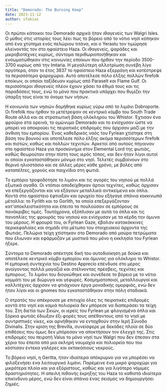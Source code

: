 ```yaml
---
title: "Demorado: The Burning Keep"
date: 2023-11-12
author: sfakias
---
```


Οι πρώτοι κάτοικοι του Demorado αρχικά ήταν ιθαγενείς των Walgri Isles. Ο μύθος στις ιστορίες τους λέει πως το βόρειο από το νότιο νησί κόπηκαν από ένα χτύπημα ενός πελώριου τιτάνα, και ο Yerastu τον τιμώρησε κλείνοντάς τον στο ηφαίστειο Haza. Οι ιθαγενείς, ψαράδες και μικροβιοτέχνες κυρίως, σύντομα περιθωριοποιήθηκαν και ενσωματώθηκαν στις κοινωνίες εποίκων που ήρθαν την περίοδο 3500-3700 κυρίως από την Imtaria. Η μεγαλύτερη αλλοτρίωση συνέβη λίγο αργότερα, όταν το έτος 3837 το ηφαίστειο Haza εξερράγη και κατέστρεψε τα περισσότερα ψαροχώρια. Αυτό αποτέλεσε πόλο έλξης πολλών firefolk εποίκων, οι οποίοι ταξίδευαν κυρίως από Paraselt και Flame Gulf. Οι περισσότεροι ιθαγενείς πλέον έχουν χάσει τα έθιμά τους και τις παραδόσεις τους, ενώ το μόνο που πρακτικά υπάρχει που θυμίζει την ύπαρξη τους είναι το όνομα των νήσων.

Η κοινωνία των νησιών δομήθηκε κυρίως γύρω από το λιμάνι Dobroporte. Οι firefolk που ήρθαν το μετέτρεψαν σε κεντρικό κόμβο του South Trade Route αλλά και σε στρατιωτική βάση ολόκληρου του Whistor. Έχτισαν ένα φρούριο στα ορεινά, το ομώνυμο Demorado και το ενίσχυσαν ώστε να μπορεί να αποκρούει τις πειρατικές επιδρομές που άρχισαν μαζί με την άνθιση του εμπορίου. Ένας καθεδρικός ναός του Fyrlean χτίστηκε στη βάση του βουνού και αποτέλεσε πόλο έλξης ακόμα περισσότερων firefolk και πιστών, καθώς και πολλών τεχνιτών. Αρκετοί από αυτούς πήγαιναν στο ηφαίστειο Haza για προσκύνημα στον Elemental Lord της φωτιάς, καθώς θεωρούταν στην πίστη τους ιερός τόπος, και δεν ήταν λίγοι αυτοί οι οποίοι εγκαταστάθηκαν μόνιμα στο νησί. Τελετές συμβαίνουν στο θερινό ηλιοστάσιο και σε άλλες μέρες κάθε χρόνο, με βολές από καταπέλτες, χορούς και παιχνίδια στη φωτιά.  

Το εμπόριο τροφοδότησε το λιμάνι και τις αγορές του νησιού με πολλά εξωτικά αγαθά. Οι ντόπιοι αποδείχθηκαν άρτιοι τεχνίτες, καθώς άρχισαν να επεξεργάζονται και να εξάγουν μεταλλικά αντικείμενα και όπλα. Κοντά στο ηφαίστειο έφτιαξαν και ορυχείο που εξήγαγε σπάνια κοκκινωπά μέταλλα: το Fyrlith και το Gorlith, τα οποία επεξεργάζονταν κατ'αποκλειστικότητα και έπειτα τα πουλούσαν σε εμπόρους σε πανάκριβες τιμές. Ταυτόχρονα, εξόπλισαν με αυτά τα όπλα και τις πανοπλίες της φρουράς του νησιού και ενίσχυσαν με τα κέρδη την άμυνα του μέρους. Η φρουρά του, οι Fyrlean Gaze, έβαλαν κατακόκκινες περικεφαλαίες και σημάδι στο μέτωπο του στοιχειακού άρχοντα της Φωτιάς. Πελώρια τείχη χτίστηκαν στο Demorado από μαύρα πετρώματα που έλιωναν και εφάρμοζαν με μυστικά που μόνο η εκκλησία του Fyrlean ήξερε.  

Σύντομα το Demorado απέκτησε δική του αυτοδιοίκηση με δούκα και αποτέλεσε κεντρικό κόμβο εμπορίου και άμυνας για ολόκληρο το Whistor. H εμπορική συντεχνία του Destino Apprecio επένδυσε στο μέρος ανοίγοντας πολλά μαγαζιά και στέλνοντας πρέσβεις, τεχνίτες και έμπορους. Το λιμάνι του διογκώθηκε και συνέδεσε το βόρειο με το νότιο κομμάτι του με διώρυγα και γέφυρες. Κοσμηματοποιοί, μεταλλουργοί και καλλιτέχνες άρχισαν να φτιάχνουν έργα μοναδικής ομορφιάς, ενώ δεν ήταν λίγοι και οι gnomes που εγκαταστάθηκαν στην πόλη σταδιακά.

Ο στρατός του απέκρουσε με επιτυχία όλες τις πειρατικές επιδρομές κοντά στο νησί και καμιά πολιορκία δεν μπόρεσε να διαπεράσει τα τείχη του. Στη διετία των Σκιών, οι ιερείς του Fyrlean με φλογισμένα όπλα και ξόρκια φωτιάς έδιωξαν έξι φορές τους απέθαντους από το νησί με συντριπτικές νίκες, και αρνήθηκαν να ενταχθούν στην Ιερή Σύνοδο Divinalis. Στην κρίση της Brevilla, συνείσφερε με δεκάδες πλοία σε δύο επιθέσεις που όμως δεν μπόρεσαν να αποκτήσουν τον έλεγχό της. Στις επιδρομές του πειρατή Valus το μόνο νησί των Walgri που δεν έπεσαν στα χέρια του έπειτα από μια σκληρή ναυμαχία και πολιορκία που του κόστισαν έντεκα γαλέρες και οκτακόσιους νεκρούς.  

Το βόρειο νησί, η Geritta, ήταν ιδιαίτερα απόκρυμνο για να μπορέσει να φιλοξενήσει ένα λειτουργικό λιμάνι. Παρέμεινε ένα μικρό ψαροχώρι για μικρότερα πλοία και για εξόριστους, καθώς και για λιγότερο νόμιμες δραστηριότητες. Η απειλή πιθανής έκρηξης του Haza το καθιστά ιδιαίτερα επικίνδυνο μέρος, ενώ δεν είναι σπάνιο ένας σεισμός να δημιουργήσει ζημιές.  

